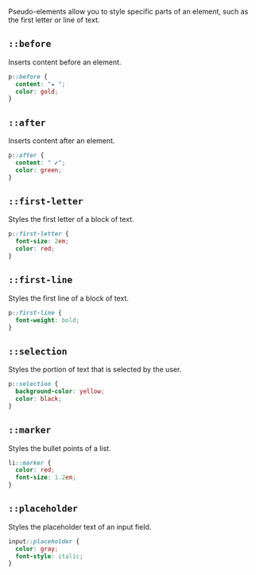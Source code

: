 Pseudo-elements allow you to style specific parts of an element, such as the first letter or line of text.

## `::before`  
Inserts content before an element.  
```css
p::before {
  content: "★ ";
  color: gold;
}
```

## `::after`  
Inserts content after an element.  
```css
p::after {
  content: " ✔";
  color: green;
}
```

## `::first-letter`  
Styles the first letter of a block of text.  
```css
p::first-letter {
  font-size: 2em;
  color: red;
}
```

## `::first-line`  
Styles the first line of a block of text.  
```css
p::first-line {
  font-weight: bold;
}
```

## `::selection`  
Styles the portion of text that is selected by the user.  
```css
p::selection {
  background-color: yellow;
  color: black;
}
```

## `::marker`  
Styles the bullet points of a list.  
```css
li::marker {
  color: red;
  font-size: 1.2em;
}
```

## `::placeholder`  
Styles the placeholder text of an input field.  
```css
input::placeholder {
  color: gray;
  font-style: italic;
}
```